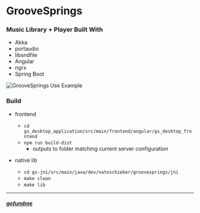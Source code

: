 # GrooveSprings
### Music Library + Player Built With
- Akka
- portaudio
- libsndfile
- Angular
- ngrx
- Spring Boot

![GrooveSprings Use Example](./gs_demo_2.gif)

### Build
- frontend
  - `cd gs_desktop_application/src/main/frontend/angular/gs_desktop_frontend`
  - `npm run build-dist` 
    - outputs to folder matching current server configuration
  
- native lib
  - `cd gs-jni/src/main/java/dev/nateschieber/groovesprings/jni`
  - `make clean`
  - `make lib`

---

##### [gofundme](https://www.gofundme.com/f/groovesprings?qid=6fbbc38e9d5ebc6537d73ddf4c3087dc)
